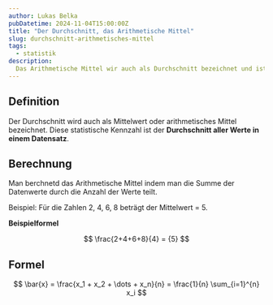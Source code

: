 ```yaml
---
author: Lukas Belka
pubDatetime: 2024-11-04T15:00:00Z
title: "Der Durchschnitt, das Arithmetische Mittel"
slug: durchschnitt-arithmetisches-mittel
tags:
  - statistik
description:
  Das Arithmetische Mittel wir auch als Durchschnitt bezeichnet und ist einer der statistischen Tendenzwerte.
---
```


<div class="katex" style="font-size: 2.5em;"></div>

## Definition

Der Durchschnitt wird auch als Mittelwert oder arithmetisches Mittel bezeichnet.
Diese statistische Kennzahl ist der **Durchschnitt aller Werte in einem Datensatz**.

## Berechnung
Man berchnetd das Arithmetische Mittel indem man die Summe der Datenwerte durch die Anzahl der Werte teilt.

Beispiel: Für die Zahlen 2, 4, 6, 8 beträgt der Mittelwert = 5.

**Beispielformel**

$$ \frac{2+4+6+8}{4} = {5} $$

## Formel

$$ \bar{x} = \frac{x_1 + x_2 + \dots + x_n}{n} = \frac{1}{n} \sum_{i=1}^{n} x_i $$